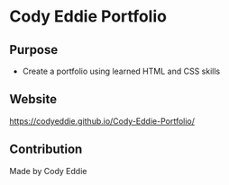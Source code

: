 # Cody Eddie Portfolio

## Purpose 
* Create a portfolio using learned HTML and CSS skills 

## Website
https://codyeddie.github.io/Cody-Eddie-Portfolio/

## Contribution
Made by Cody Eddie